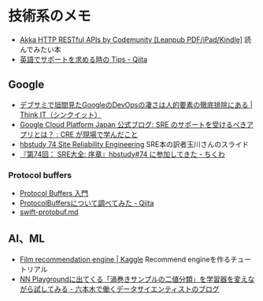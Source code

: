 # 技術系のメモ

* [Akka HTTP RESTful APIs by Codemunity [Leanpub PDF/iPad/Kindle]](https://leanpub.com/akka-http-rest-apis/?utm_content=buffer70f0c&utm_medium=social&utm_source=twitter.com&utm_campaign=buffer) 読んでみたい本
* [英語でサポートを求める時の Tips - Qiita](http://qiita.com/ninuyama/items/a7f5b380909500adc2a8)

## Google

* [デブサミで垣間見たGoogleのDevOpsの凄さは人的要素の徹底排除にある | Think IT（シンクイット）](https://thinkit.co.jp/article/11513)
* [Google Cloud Platform Japan 公式ブログ: SRE のサポートを受けるべきアプリとは？ : CRE が現場で学んだこと](https://cloudplatform-jp.googleblog.com/2017/07/why-should-your-app-get-SRE-support-CRE-life-lessons.html?utm_content=bufferdca30&utm_medium=social&utm_source=twitter.com&utm_campaign=buffer)
* [hbstudy 74 Site Reliability Engineering](https://www.slideshare.net/dragan10/hb-study-74-site-reliability-engineering) SRE本の訳者玉川さんのスライド
* [『第74回： SRE大全: 序章』hbstudy#74 に参加してきた - ちくわ](http://blog.ginbear.com/entry/2017/07/25/234243)

### Protocol buffers

* [Protocol Buffers 入門](https://www.slideshare.net/yuichi110/protocol-buffers-61413028)
* [ProtocolBuffersについて調べてみた - Qiita](http://qiita.com/aiueo4u/items/54dc5dd8c4772253634c)
* [swift-protobuf.md](https://gist.github.com/kitasuke/3820418e6eb340edc09c17983a7784a3)

## AI、ML

* [Film recommendation engine | Kaggle](https://www.kaggle.com/fabiendaniel/film-recommendation-engine/notebook) Recommend engineを作るチュートリアル
* [NN Playgroundに出てくる「渦巻きサンプルの二値分類」を学習器を変えながら試してみる - 六本木で働くデータサイエンティストのブログ](http://tjo.hatenablog.com/entry/2017/08/26/172354)
